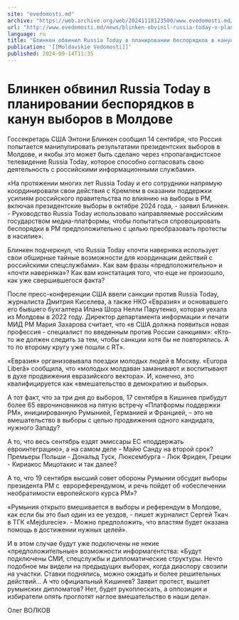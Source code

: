 ```yaml
---
site: "evedomosti.md"
archive: "https://web.archive.org/web/20241118123500/www.evedomosti.md/news/blinken-obvinil-russia-today-v-planirovanii-besporyadkov-v-k"
url: "http://www.evedomosti.md/news/blinken-obvinil-russia-today-v-planirovanii-besporyadkov-v-k"
language: ru
title: "Блинкен обвинил Russia Today в планировании беспорядков в канун выборов в Молдове"
publication: '[[Moldavskie Vedomosti]]'
published: 2024-09-14T11:35
---
```


# Блинкен обвинил Russia Today в планировании беспорядков в канун выборов в Молдове

Госсекретарь США Энтони Блинкен сообщил 14 сентября, что Россия попытается манипулировать результатами президентских выборов в Молдове, и якобы это может быть сделано через «пропагандистское телевидение Russia Today, которое способно согласовать свою деятельность с российскими информационными службами».

«На протяжении многих лет Russia Today и его сотрудники напрямую координировали свои действия с Кремлем в оказании поддержки усилиям российского правительства по влиянию на выборы в РМ, включая президентские выборы в октябре 2024 года, - заявил Блинкен. - Руководство Russia Today использовало направляемые российским государством медиа-платформы, чтобы попытаться спровоцировать беспорядки в РМ предположительно с целью преобразовать протесты в насилие».

Блинкен подчеркнул, что Russia Today «почти наверняка использует свои обширные тайные возможности для координации действий с российскими спецслужбами». Как вам фразы «предположительно» и «почти наверняка»? Как вам констатация того, что еще не произошло, как уже свершившегося факта?

После пресс-конференции США ввели санкции против Russia Today, журналиста Дмитрия Киселева, а также НКО «Евразия» и основавшего его бывшего бухгалтера Илана Шора Нелли Парутенко, которая уехала из Молдовы в 2022 году. Директор департамента информации и печати МИД РМ Мария Захарова считает, что «в США должна появиться новая профессия - специалист по введенным против России санкциям»: «Кто-то же должен следить за тем, чтобы санкции хотя бы не повторялись. А то по второму кругу уже пошли с RT».

«Евразия» организовывала поездки молодых людей в Москву. «Europa Liberă» сообщила, что «молодых молдаван заманивают и воспитывают в духе продвижения евразийского вектора». И, конечно, это квалифицируется как «вмешательство в демократию и выборы».

А тот факт, что за три дня до выборов, 17 сентября в Кишинев прибудут более 65 еврочиновников на пятую встречу «Платформы поддержки РМ», инициированную Румынией, Германией и Францией, – это не вмешательство в выборы с целью продвижения одного кандидата, нужного Западу?

А то, что весь сентябрь ездят эмиссары ЕС «поддержать евроинтеграцию», а на самом деле - Майю Санду на второй срок? Премьеры Польши - Дональд Туск, Люксембурга - Люк Фриден, Греции - Кириакос Мицотакис и так далее?

А то, что 19 сентября высший совет обороны Румынии обсудит выборы президента РМ с  еврореферендумом, и речь пойдет об «обеспечении необратимости европейского курса РМ»?

«Румыния открыто вмешивается в выборы и референдум в Молдове, как если бы это был один из ее уездов, - пишет журналист Сергей Ткач в ТГК «Мejdurecie». - Можно предположить, что властям будет оказана помощь в достижении нужных целей».

И в этом случае будут уже подключены не некие «предположительные» возможности информагентства: «Будут подключены СМИ, спецслужбы и дипломатические структуры. Нечто подобное мы видели на предыдущих выборах, когда диаспору свозили на участки. Ставки поднялись, можно ожидать и более решительных действий… А что официальный Кишинев? Заявит протест, вышлет румынских дипломатов? Нет, будет рукоплескать, а оппозиция и избиратели опять проглотят наглое вмешательство в наши дела».

Олег ВОЛКОВ